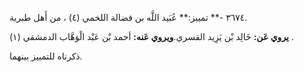 ٣٦٧٤ -** تمييز:** عُبَيد اللَّه بن فضالة اللخمي (٤) ، من أَهل طبرية.

**يروي عَن:** خَالِد بْن يَزِيد القسري.**ويروي عَنه:** أحمد بْن عَبْد الْوَهَّاب الدمشقي (١) .

ذكرناه للتمييز بينهما.